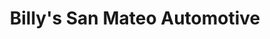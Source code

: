 ---
title: "Billy's San Mateo Automotive"
url: /albuquerque/billys-san-mateo-automotive/
shop: Autowerkstatt
---